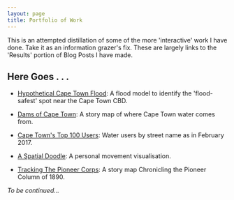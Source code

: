 ```yaml
---
layout: page
title: Portfolio of Work
---
```


This is an attempted distillation of some of the more 'interactive' work I have done. Take it as an information grazer's fix. These are largely links to the 'Results' portion of Blog Posts I have made.


## Here Goes . . .
- [Hypothetical Cape Town Flood](https://erickndava.github.io/cape-cbd-dem/): A flood model to identify the 'flood-safest' spot near the Cape Town CBD.

- [Dams of Cape Town](https://erickndava.github.io/dams-of-capetown/index.html): A story map of where Cape Town water comes from.

- [Cape Town's Top 100 Users](https://ziosframe.carto.com/viz/5780ad82-2693-11e7-af3c-0e3ebc282e83/public_map): Water users by street name as in February 2017.

- [A Spatial Doodle](https://ziosframe.cartodb.com/viz/850d3478-c40b-11e5-a119-0ecd1babdde5/public_map): A personal movement visualisation.

- [Tracking The Pioneer Corps](http://erickndava.github.io/pioneer-column-map/index.html): A story map Chronicling the Pioneer Column of 1890.


<em>To be continued...</em>
